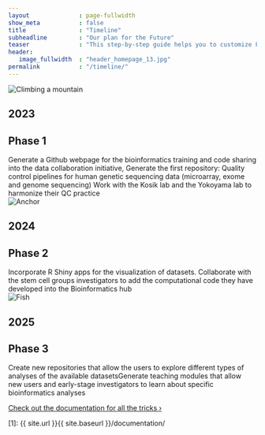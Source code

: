 ```yaml
---
layout              : page-fullwidth
show_meta           : false
title               : "Timeline"
subheadline         : "Our plan for the Future"
teaser              : "This step-by-step guide helps you to customize Feeling Responsive to your needs."
header:
   image_fullwidth  : "header_homepage_13.jpg"
permalink           : "/timeline/"
---
```


<head>
    <link rel="stylesheet" href="{{ site.url }}{{ site.baseurl }}/assets/css/popups.css">
    <link rel="stylesheet" href="{{ site.url }}{{ site.baseurl }}/assets/css/customimg.css">
    <link rel="stylesheet" type="text/css" href="{{ site.url }}{{ site.baseurl }}/assets/css/styles_feeling_responsive.css">
</head>

<div class="timeline1">
   <div class="circle-container">
      <img class="timeline-img" src="{{ site.urlimg }}timeline/time01.jpg" alt="Climbing a mountain">
   </div>
   <div class="text-left">
      <h2>2023</h2>
      <h2>Phase 1</h2>
      <span>Generate a Github webpage for the bioinformatics training and code sharing into the data collaboration initiative, Generate the first repository: Quality control pipelines for human genetic sequencing data (microarray, exome and genome sequencing) Work with the Kosik lab and the Yokoyama lab to harmonize their QC practice</span>
   </div>
</div>

<div class="timeline1">
   <div class="circle-container">
      <img class="timeline-img" src="{{ site.urlimg }}timeline/time02.jpg" alt="Anchor">
   </div>
   <div class="text-left">
      <h2>2024</h2>
      <h2>Phase 2</h2>
      <span>Incorporate R Shiny apps for the visualization of datasets. Collaborate with the stem cell groups investigators to add the computational code they have developed into the Bioinformatics hub</span>
   </div>
</div>


<div class="timeline1">
   <div class="circle-container">
      <img class="timeline-img" src="{{ site.urlimg }}timeline/time03.jpg" alt="Fish">
   </div>
   <div class="text-left">
      <h2>2025</h2>
      <h2>Phase 3</h2>
      <span>Create new repositories that allow the users to explore different types of analyses of the available datasetsGenerate teaching modules that allow new users and early-stage investigators to learn about specific bioinformatics analyses</span>
   </div>
</div>

<a class="radius button small" href="{{ site.url }}{{ site.baseurl }}/documentation/">Check out the documentation for all the tricks ›</a>


 [1]: {{ site.url }}{{ site.baseurl }}/documentation/
 
